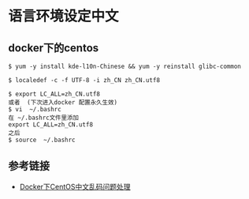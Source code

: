# 语言环境设定中文

## docker下的centos
```
$ yum -y install kde-l10n-Chinese && yum -y reinstall glibc-common
```
```
$ localedef -c -f UTF-8 -i zh_CN zh_CN.utf8
```
```
$ export LC_ALL=zh_CN.utf8
或者  (下次进入docker 配置永久生效)
$ vi  ~/.bashrc
在 ~/.bashrc文件里添加
export LC_ALL=zh_CN.utf8
之后
$ source  ~/.bashrc
```
## 参考链接
- [Docker下CentOS中文乱码问题处理](https://my.oschina.net/colour10/blog/878071)
